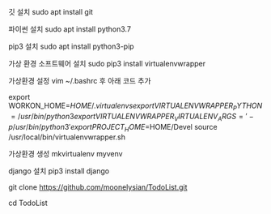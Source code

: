 깃 설치
sudo apt install git

파이썬 설치
sudo apt install python3.7

pip3 설치
sudo apt install python3-pip

가상 환경 소프트웨어 설치
sudo pip3 install virtualenvwrapper

가상환경 설정
vim ~/.bashrc 후 아래 코드 추가

export WORKON_HOME=$HOME/.virtualenvs
export VIRTUALENVWRAPPER_PYTHON=/usr/bin/python3
export VIRTUALENVWRAPPER_VIRTUALENV_ARGS=' -p /usr/bin/python3 '
export PROJECT_HOME=$HOME/Devel
source /usr/local/bin/virtualenvwrapper.sh


가상환경 생성
mkvirtualenv myvenv

django 설치
pip3 install django

git clone https://github.com/moonelysian/TodoList.git

cd TodoList


